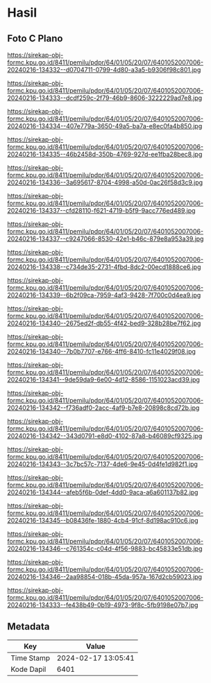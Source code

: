 # Hasil

## Foto C Plano

https://sirekap-obj-formc.kpu.go.id/8411/pemilu/pdpr/64/01/05/20/07/6401052007006-20240216-134332--d0704711-0799-4d80-a3a5-b9306f98c801.jpg

https://sirekap-obj-formc.kpu.go.id/8411/pemilu/pdpr/64/01/05/20/07/6401052007006-20240216-134333--dcdf259c-2f79-46b9-8606-3222229ad7e8.jpg

https://sirekap-obj-formc.kpu.go.id/8411/pemilu/pdpr/64/01/05/20/07/6401052007006-20240216-134334--407e779a-3650-49a5-ba7a-e8ec0fa4b850.jpg

https://sirekap-obj-formc.kpu.go.id/8411/pemilu/pdpr/64/01/05/20/07/6401052007006-20240216-134335--46b2458d-350b-4769-927d-ee1fba28bec8.jpg

https://sirekap-obj-formc.kpu.go.id/8411/pemilu/pdpr/64/01/05/20/07/6401052007006-20240216-134336--3a695617-8704-4998-a50d-0ac26f58d3c9.jpg

https://sirekap-obj-formc.kpu.go.id/8411/pemilu/pdpr/64/01/05/20/07/6401052007006-20240216-134337--cfd28110-f621-4719-b5f9-9acc776ed489.jpg

https://sirekap-obj-formc.kpu.go.id/8411/pemilu/pdpr/64/01/05/20/07/6401052007006-20240216-134337--c9247066-8530-42e1-b46c-879e8a953a39.jpg

https://sirekap-obj-formc.kpu.go.id/8411/pemilu/pdpr/64/01/05/20/07/6401052007006-20240216-134338--c734de35-2731-4fbd-8dc2-00ecd1888ce6.jpg

https://sirekap-obj-formc.kpu.go.id/8411/pemilu/pdpr/64/01/05/20/07/6401052007006-20240216-134339--6b2f09ca-7959-4af3-9428-7f700c0d4ea9.jpg

https://sirekap-obj-formc.kpu.go.id/8411/pemilu/pdpr/64/01/05/20/07/6401052007006-20240216-134340--2675ed2f-db55-4f42-bed9-328b28be7f62.jpg

https://sirekap-obj-formc.kpu.go.id/8411/pemilu/pdpr/64/01/05/20/07/6401052007006-20240216-134340--7b0b7707-e766-4ff6-8410-fc11e4029f08.jpg

https://sirekap-obj-formc.kpu.go.id/8411/pemilu/pdpr/64/01/05/20/07/6401052007006-20240216-134341--9de59da9-6e00-4d12-8586-1151023acd39.jpg

https://sirekap-obj-formc.kpu.go.id/8411/pemilu/pdpr/64/01/05/20/07/6401052007006-20240216-134342--f736adf0-2acc-4af9-b7e8-20898c8cd72b.jpg

https://sirekap-obj-formc.kpu.go.id/8411/pemilu/pdpr/64/01/05/20/07/6401052007006-20240216-134342--343d0791-e8d0-4102-87a8-b46089cf9325.jpg

https://sirekap-obj-formc.kpu.go.id/8411/pemilu/pdpr/64/01/05/20/07/6401052007006-20240216-134343--3c7bc57c-7137-4de6-9e45-0d4fe1d982f1.jpg

https://sirekap-obj-formc.kpu.go.id/8411/pemilu/pdpr/64/01/05/20/07/6401052007006-20240216-134344--afeb5f6b-0def-4dd0-9aca-a6a601137b82.jpg

https://sirekap-obj-formc.kpu.go.id/8411/pemilu/pdpr/64/01/05/20/07/6401052007006-20240216-134345--b08436fe-1880-4cb4-91cf-8d198ac910c6.jpg

https://sirekap-obj-formc.kpu.go.id/8411/pemilu/pdpr/64/01/05/20/07/6401052007006-20240216-134346--c761354c-c04d-4f56-9883-bc45833e51db.jpg

https://sirekap-obj-formc.kpu.go.id/8411/pemilu/pdpr/64/01/05/20/07/6401052007006-20240216-134346--2aa98854-018b-45da-957a-167d2cb59023.jpg

https://sirekap-obj-formc.kpu.go.id/8411/pemilu/pdpr/64/01/05/20/07/6401052007006-20240216-134333--fe438b49-0b19-4973-9f8c-5fb9198e07b7.jpg


## Metadata

| Key        | Value               |
| ---------- | ------------------- |
| Time Stamp | 2024-02-17 13:05:41 |
| Kode Dapil | 6401                |



